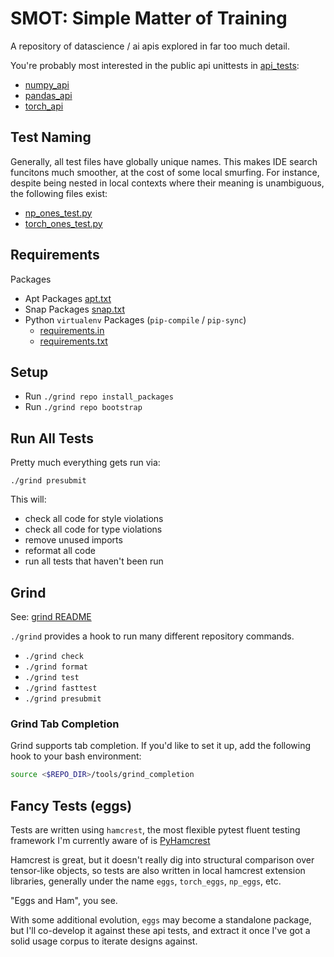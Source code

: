 # SMOT: Simple Matter of Training

A repository of datascience / ai apis explored in far too much detail.

You're probably most interested in the public api unittests in [api_tests](./smot/api_tests):
  * [numpy_api](./smot/api_tests/np_api)
  * [pandas_api](./smot/api_tests/pandas_api)
  * [torch_api](./smot/api_tests/torch_api)
 
## Test Naming

Generally, all test files have globally unique names. This makes IDE search funcitons
much smoother, at the cost of some local smurfing. For instance, despite being nested
in local contexts where their meaning is unambiguous, the following files exist:
  * [np_ones_test.py](./smot/api_tests/numpy_api/creation/np_ones_test.py)
  * [torch_ones_test.py](./smot/api_tests/torch_api/creation/torch_ones_test.py)

## Requirements

Packages
  * Apt Packages [apt.txt](./apt.txt)
  * Snap Packages [snap.txt](./snap.txt)
  * Python `virtualenv` Packages (`pip-compile` / `pip-sync`)
    - [requirements.in](./requirements.in)
    - [requirements.txt](./requirements.txt)


## Setup

  * Run `./grind repo install_packages`
  * Run `./grind repo bootstrap`

## Run All Tests

Pretty much everything gets run via:

`./grind presubmit`

This will:
  * check all code for style violations
  * check all code for type violations
  * remove unused imports
  * reformat all code
  * run all tests that haven't been run


## Grind

See: [grind README](commands/README.md)

`./grind` provides a hook to run many different repository commands.

  * `./grind check`
  * `./grind format`
  * `./grind test`
  * `./grind fasttest`
  * `./grind presubmit`

### Grind Tab Completion

Grind supports tab completion. If you'd like to set it up, add the following hook
to your bash environment:

```bash
source <$REPO_DIR>/tools/grind_completion
```


## Fancy Tests (eggs)

Tests are written using `hamcrest`, the most flexible pytest fluent testing framework I'm currently aware of
is [PyHamcrest](https://github.com/hamcrest/PyHamcrest)

Hamcrest is great, but it doesn't really dig into structural comparison
over tensor-like objects, so tests are also written in local hamcrest
extension libraries,  generally under the name `eggs`, `torch_eggs`, `np_eggs`, etc.

"Eggs and Ham", you see.

With some additional evolution, `eggs` may become a standalone package,
but I'll co-develop it against these api tests, and extract it once
I've got a solid usage corpus to iterate designs against.
